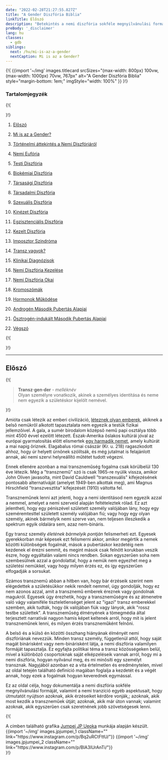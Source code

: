 ```yaml
---
date: "2022-02-28T21:27:55.827Z"
title: "A Gender Diszfória Biblia"
linkTitle: Elõszó
description: "Betekintés a nemi diszfória sokféle megnyilvánulási formájába, illetve hogy mit jelent transzneműnek lenni."
preBody: '_disclaimer'
lang: hu
classes:
  - gdb
siblings:
  next: /hu/mi-is-az-a-gender
  nextCaption: Mi is az a Gender?
---
```



{!{
{{import
  '~/img'
  images.titlecard
  srcSizes="(max-width: 800px) 100vw, (max-width: 1000px) 70vw, 767px"
  alt="A Gender Diszfória Biblia"
  style="margin-bottom: 1em;"
  imgStyle="width: 100%"
}}
}!}

### Tartalomjegyzék

{!{ <div class="two-column-list"> }!}

1. [Elõszó](#eloszo)

2. [Mi is az a Gender?](/hu/mi-is-az-a-gender)

3. [Történelmi áttekintés a Nemi Diszfóriáról](/hu/tortenelmi-attekintes)

4. [Nemi Eufória](/hu/euforia)

5. [Testi Diszfória](/hu/testi-diszforia)

6. [Biokémiai Diszfória](/hu/biokemiai-diszforia)

7. [Társasági Diszfória](/hu/tarsasagi-diszforia)

8. [Társadalmi Diszfória](/hu/tarsadalmi-diszforia)

9. [Szexuális Diszfória](/hu/szexualis-diszforia)

10. [Kinézet Diszfória](/hu/kinezet-diszforia)

11. [Egzisztenciális Diszfória](/hu/egzisztencialis-diszforia)

12. [Kezelt Diszfória](/hu/kezelt-diszforia)

13. [Imposztor Szindróma](/hu/imposztor-szindroma)

14. [Transz vagyok?](/hu/transz-vagyok)

15. [Klinikai Diagnózisok](/hu/klinikai-diagnozisok)

16. [Nemi Diszfória Kezelése](/hu/kezeles)

17. [Nemi Diszfória Okai](/hu/okok)

18. [Kromoszómák](/hu/kromoszomak)

19. [Hormonok Mûködése](/hu/hormonok)

20. [Androgén Második Pubertás Alapjai](/hu/masodik-pubertas-masc)

21. [Ösztrogén-indukált Második Pubertás Alapjai](/hu/masodik-pubertas-fem)

22. [Végszó](/hu/vegszo)

{!{ </div> }!}

<hr class="print-break-after print-hidden">

## Elõszó

{!{
<div class="gutter"><blockquote>
  <strong>Transz·gen·der</strong> - <em>melléknév</em><br>
  Olyan személyre vonatkozik, akinek a személyes identitása és neme nem egyezik a születéskor kijelölt nemével.
</blockquote></div>
}!}

Amióta csak létezik az emberi civilizáció, [léteznek olyan emberek](https://en.wikipedia.org/wiki/Transgender_history), akiknek a belsõ nemükrõl alkotott tapasztalata nem egyezik a testük fizikai jellemzõivel. A gala, a sumér birodalom középsõ nemű papi osztálya több mint 4500 évvel ezelõtt létezett. Észak-Amerika õslakos kultúrái jóval az európai gyarmatosítás elõtt elismertek [egy harmadik nemet](https://en.wikipedia.org/wiki/Third_gender), amely kultúrát a mai napig õriznek. Elagabalus római császár (Kr. u. 218) ragaszkodott ahhoz, hogy úr helyett úrnõnek szólítsák, és még jutalmat is felajánlott annak, aki nemi szervi helyreállító műtétet tudott végezni.

Ennek ellenére azonban a mai transzneműség fogalma csak körülbelül 130 éve létezik. Még a "transznemű" szó is csak 1965-re nyúlik vissza, amikor John Oliven javasolta, mint David Cauldwell "transzexuális" kifejezésének pontosabb alternatíváját (amelyet 1949-ben alkottak meg), ami Magnus Hirschfield "transzvesztita" kifejezését (1910) váltotta fel.

Transzneműnek lenni azt jelenti, hogy a nemi identitásod nem egyezik azzal a nemmel, amelyet a nemi szerveid alapján feltételeztek rólad. Ez azt jelentheti, hogy egy péniszével született személy valójában lány, hogy egy szeméremtesttel született személy valójában fiú; vagy hogy egy olyan személy, akinek bármelyik nemi szerve van, nem teljesen illeszkedik a spektrum egyik oldalára sem, azaz nem-bináris.

Egy transz személy *életének bármelyik pontján* felismerheti ezt. Egyesek gyerekkorban már képesek ezt felismerni akkor, amikor megértik a nemek közötti különbségek fogalmát, mások a pubertáskor kezdetéig nem kezdenek el érezni semmit, és megint mások csak felnõtt korukban veszik észre, hogy egyáltalán valami nincs rendben. Sokan egyszerűen soha nem szembesülnek azzal a gondolattal, hogy a nemük nem egyezhet meg a születési nemükkel, vagy hogy milyen érzés ez, és így egyszerűen elfogadják a sorsukat.

Számos transznemû abban a hitben van, hogy bár érzéseik szerint nem elégedettek a születésükkor nekik rendelt nemmel, úgy gondolják, hogy ez nem azonos azzal, amit a transznemű emberek éreznek vagy gondolnak magukról. Egyesek úgy érezhetik, hogy a transzneműségre és az átmenetre való vágy valamiféle tiszteletlenséget jelent az "igazi" transz emberekkel szemben, akik tudták, hogy õk valójában fiúk vagy lányok, akik "rossz testbe születtek". A transzneműség élményének a tömegmédia által terjesztett narratívái nagyon hamis képet keltenek arról, hogy mit is jelent transzneműnek lenni, és milyen érzés transzneműként felnõni.

A belsõ és a külsõ én közötti összhang hiányának élményét nemi diszfóriának nevezzük. Minden transz személy, függetlenül attól, hogy saját magát binárisként vagy nem-binárisként látja, a nemi diszfória valamilyen formáját tapasztalja. Ez egyfajta politikai téma a transz közösségeken belül, mivel a különbözõ csoportoknak saját elképzeléseik vannak arról, hogy mi a nemi diszfória, hogyan nyilvánul meg, és mi minõsíti egy személyt transznak. Nagyjából azonban ez a vita értelmetlen és eredménytelen, mivel az oldal tetején található definíció magában foglalja a kezdetét és a végét annak, hogy ezek a fogalmak hogyan keverednek egymással.

Ez az oldal célja, hogy dokumentálja a nemi diszfória sokféle megnyilvánulási formáját, valamint a nemi tranzíció egyéb aspektusait, hogy útmutatót nyújtson azoknak, akik érzéseiket kérdõre vonják,; azoknak, akik most kezdik a transzneműek útját; azoknak, akik már úton vannak; valamint azoknak, akik egyszerűen csak szeretnének jobb szövetségesek lenni.

{!{
<div class="gutter flex flex-end print-inline print-span2 print-center">
<span>A címben található grafika <a href="https://www.instagram.com/jp_means_jumpei/">Jumpei JP Ueoka</a> munkája alapján készült.</span>
<div class="grid-row" style="grid-template-columns: 1fr 1fr">
{{import '~/img' images.jpjumpei_1 className="" link="https://www.instagram.com/p/Bq2uRCtFttU/"}}
{{import '~/img' images.jpjumpei_2 className="" link="https://www.instagram.com/p/BlA3IUrAnTi/"}}
</div>
</div>
}!}
